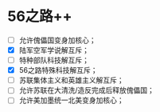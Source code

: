 # 56之路++

- [ ] 允许傀儡国变身加核心；
- [x] 陆军空军学说解互斥；
- [ ] 特种部队科技解互斥；
- [x] 56之路特殊科技解互斥；
- [ ] 苏联集体主义和英雄主义解互斥；
- [ ] 允许苏联在大清洗/造反完成后释放傀儡国；
- [ ] 允许美加墨统一北美变身加核心；